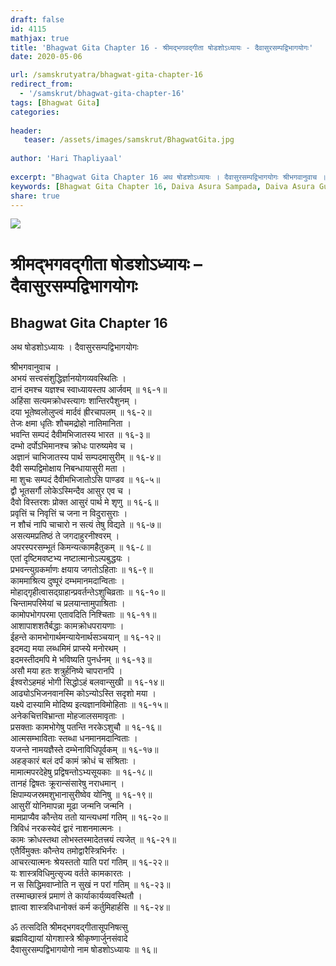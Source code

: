 ```yaml
---
draft: false
id: 4115    
mathjax: true    
title: 'Bhagwat Gita Chapter 16 - श्रीमद्भगवद्गीता षोडशोऽध्यायः - दैवासुरसम्पद्विभागयोगः'    
date: 2020-05-06    

url: /samskrutyatra/bhagwat-gita-chapter-16
redirect_from: 
  - '/samskrut/bhagwat-gita-chapter-16'
tags: [Bhagwat Gita]    
categories:    
    
header:    
   teaser: /assets/images/samskrut/BhagwatGita.jpg    
    
author: 'Hari Thapliyaal'    
    
excerpt: "Bhagwat Gita Chapter 16 अथ षोडशोऽध्यायः । दैवासुरसम्पद्विभागयोगः श्रीभगवानुवाच । अभयं सत्त्वसंशुद्धिर्ज्ञानयोगव्यवस्थितिः । दानं दमश्च यज्ञश्च स्वाध्यायस्तप आर्जवम् ॥ १६-१॥ अहिंसा सत्यमक्रोधस्त्यागः शान्तिरपैशुनम् । दया भूतेष्वलोलुप्त्वं मार्दवं ह्रीरचापलम् ॥ १६-२॥ तेजः क्षमा धृतिः शौचमद्रोहो नातिमानिता । भवन्ति सम्पदं दैवीमभिजातस्य"
keywords: [Bhagwat Gita Chapter 16, Daiva Asura Sampada, Daiva Asura Guna, Daivasura Sampada, Upnishad]       
share: true    
---
```

![](/assets/images/samskrut/BhagwatGita.jpg)    
    
# श्रीमद्भगवद्गीता षोडशोऽध्यायः – दैवासुरसम्पद्विभागयोगः    
## Bhagwat Gita Chapter 16    
    
अथ षोडशोऽध्यायः ।    दैवासुरसम्पद्विभागयोगः    
    
श्रीभगवानुवाच ।    
अभयं सत्त्वसंशुद्धिर्ज्ञानयोगव्यवस्थितिः ।    
दानं दमश्च यज्ञश्च स्वाध्यायस्तप आर्जवम् ॥ १६-१॥    
अहिंसा सत्यमक्रोधस्त्यागः शान्तिरपैशुनम् ।    
दया भूतेष्वलोलुप्त्वं मार्दवं ह्रीरचापलम् ॥ १६-२॥    
तेजः क्षमा धृतिः शौचमद्रोहो नातिमानिता ।    
भवन्ति सम्पदं दैवीमभिजातस्य भारत ॥ १६-३॥    
दम्भो दर्पोऽभिमानश्च क्रोधः पारुष्यमेव च ।    
अज्ञानं चाभिजातस्य पार्थ सम्पदमासुरीम् ॥ १६-४॥    
दैवी सम्पद्विमोक्षाय निबन्धायासुरी मता ।    
मा शुचः सम्पदं दैवीमभिजातोऽसि पाण्डव ॥ १६-५॥    
द्वौ भूतसर्गौ लोकेऽस्मिन्दैव आसुर एव च ।    
दैवो विस्तरशः प्रोक्त आसुरं पार्थ मे शृणु ॥ १६-६॥    
प्रवृत्तिं च निवृत्तिं च जना न विदुरासुराः ।    
न शौचं नापि चाचारो न सत्यं तेषु विद्यते ॥ १६-७॥    
असत्यमप्रतिष्ठं ते जगदाहुरनीश्वरम् ।    
अपरस्परसम्भूतं किमन्यत्कामहैतुकम् ॥ १६-८॥    
एतां दृष्टिमवष्टभ्य नष्टात्मानोऽल्पबुद्धयः ।    
प्रभवन्त्युग्रकर्माणः क्षयाय जगतोऽहिताः ॥ १६-९॥    
काममाश्रित्य दुष्पूरं दम्भमानमदान्विताः ।    
मोहाद्गृहीत्वासद्ग्राहान्प्रवर्तन्तेऽशुचिव्रताः ॥ १६-१०॥    
चिन्तामपरिमेयां च प्रलयान्तामुपाश्रिताः ।    
कामोपभोगपरमा एतावदिति निश्चिताः ॥ १६-११॥    
आशापाशशतैर्बद्धाः कामक्रोधपरायणाः ।    
ईहन्ते कामभोगार्थमन्यायेनार्थसञ्चयान् ॥ १६-१२॥    
इदमद्य मया लब्धमिमं प्राप्स्ये मनोरथम् ।    
इदमस्तीदमपि मे भविष्यति पुनर्धनम् ॥ १६-१३॥    
असौ मया हतः शत्रुर्हनिष्ये चापरानपि ।    
ईश्वरोऽहमहं भोगी सिद्धोऽहं बलवान्सुखी ॥ १६-१४॥    
आढ्योऽभिजनवानस्मि कोऽन्योऽस्ति सदृशो मया ।    
यक्ष्ये दास्यामि मोदिष्य इत्यज्ञानविमोहिताः ॥ १६-१५॥    
अनेकचित्तविभ्रान्ता मोहजालसमावृताः ।    
प्रसक्ताः कामभोगेषु पतन्ति नरकेऽशुचौ ॥ १६-१६॥    
आत्मसम्भाविताः स्तब्धा धनमानमदान्विताः ।    
यजन्ते नामयज्ञैस्ते दम्भेनाविधिपूर्वकम् ॥ १६-१७॥    
अहङ्कारं बलं दर्पं कामं क्रोधं च संश्रिताः ।    
मामात्मपरदेहेषु प्रद्विषन्तोऽभ्यसूयकाः ॥ १६-१८॥    
तानहं द्विषतः क्रूरान्संसारेषु नराधमान् ।    
क्षिपाम्यजस्रमशुभानासुरीष्वेव योनिषु ॥ १६-१९॥    
आसुरीं योनिमापन्ना मूढा जन्मनि जन्मनि ।    
मामप्राप्यैव कौन्तेय ततो यान्त्यधमां गतिम् ॥ १६-२०॥    
त्रिविधं नरकस्येदं द्वारं नाशनमात्मनः ।    
कामः क्रोधस्तथा लोभस्तस्मादेतत्त्रयं त्यजेत् ॥ १६-२१॥    
एतैर्विमुक्तः कौन्तेय तमोद्वारैस्त्रिभिर्नरः ।    
आचरत्यात्मनः श्रेयस्ततो याति परां गतिम् ॥ १६-२२॥    
यः शास्त्रविधिमुत्सृज्य वर्तते कामकारतः ।    
न स सिद्धिमवाप्नोति न सुखं न परां गतिम् ॥ १६-२३॥    
तस्माच्छास्त्रं प्रमाणं ते कार्याकार्यव्यवस्थितौ ।    
ज्ञात्वा शास्त्रविधानोक्तं कर्म कर्तुमिहार्हसि ॥ १६-२४॥    
    
ॐ तत्सदिति श्रीमद्भगवद्गीतासूपनिषत्सु    
ब्रह्मविद्यायां योगशास्त्रे श्रीकृष्णार्जुनसंवादे    
दैवासुरसम्पद्विभागयोगो नाम षोडशोऽध्यायः ॥ १६॥    
    
